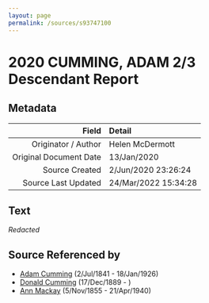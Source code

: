 ```yaml
---
layout: page
permalink: /sources/s93747100
---
```


# 2020 CUMMING, ADAM 2/3 Descendant Report

## Metadata

Field | Detail
---:|:---
Originator / Author | Helen McDermott
Original Document Date | 13/Jan/2020
Source Created | 2/Jun/2020 23:26:24
Source Last Updated | 24/Mar/2022 15:34:28

## Text

_Redacted_

## Source Referenced by

* [Adam Cumming](../people/@55409960@-adam-cumming-b1841-7-2-d1926-1-18.md) (2/Jul/1841 - 18/Jan/1926)
* [Donald Cumming](../people/@89853996@-donald-cumming-b1889-12-17-d.md) (17/Dec/1889 - )
* [Ann Mackay](../people/@74868546@-ann-mackay-b1855-11-5-d1940-4-21.md) (5/Nov/1855 - 21/Apr/1940)
